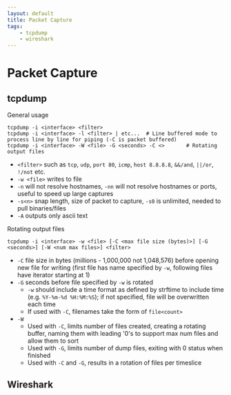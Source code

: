 ```yaml
---
layout: default
title: Packet Capture
tags:
    - tcpdump
    - wireshark
---
```

# Packet Capture
## tcpdump
General usage
```shell
tcpdump -i <interface> <filter>
tcpdump -i <interface> -l <filter> | etc...  # Line buffered mode to process line by line for piping (-C is packet buffered)
tcpdump -i <interface> -W <file> -G <seconds> -C <>       # Rotating output files
```
- `<filter>` such as `tcp`, `udp`, `port 80`, `icmp`, `host 8.8.8.8`, `&&/and`, `||/or`, `!/not` etc.
- `-w <file>` writes to file
- `-n` will not resolve hostnames, `-nn` will not resolve hostnames or ports, useful to speed up large captures
- `-s<n>` snap length, size of packet to capture, `-s0` is unlimited, needed to pull binaries/files
- `-A` outputs only ascii text

Rotating output files
```shell
tcpdump -i <interface> -w <file> [-C <max file size (bytes)>] [-G <seconds>] [-W <num max files>] <filter>
```
- `-C` file size in bytes (millions - 1,000,000 not 1,048,576) before opening new file for writing (first file has name specified by `-w`, following files have iterator starting at 1)
- `-G` seconds before file specified by `-w` is rotated
    - `-w` should include a time format as defined by strftime to include time (e.g. `%Y-%m-%d %H:%M:%S`); if not specified, file will be overwritten each time
    - If used with `-C`, filenames take the form of `file<count>`
- `-W`
    - Used with `-C`, limits number of files created, creating a rotating buffer, naming them with leading '0's to support max num files and allow them to sort
    - Used with `-G`, limits number of dump files, exiting with 0 status when finished
    - Used with `-C` and `-G`, results in a rotation of files per timeslice

## Wireshark